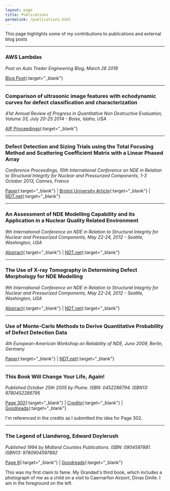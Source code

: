 ```yaml
---
layout: page
title: Publications
permalink: /publications.html
---
```


This page highlights some of my contributions to publications and external blog posts

---

### AWS Lambdas

*Post on Auto Trader Engineering Blog, March 26 2018*

[Blog Post][aws_lambdas]{:target="_blank"}

---

### Comparison of ultrasonic image features with echodynamic curves for defect classification and characterization

*41st Annual Review of Progress in Quantitative Non Destructive Evaluation, Volume 33, July 20-25 2014 - Boise, Idaho, USA*

[AIP Proceedings][defect_classification_scitation]{:target="_blank"}

---

### Defect Detection and Sizing Trials using the Total Focusing Method and Scattering Coefficient Matrix with a Linear Phased Array

*Conference Proceedings, 10th International Conference on NDE in Relation to Structural Integrity for Nuclear and Pressurized Components, 1-3 October 2013, Cannes, France*

[Paper][bristol_paper]{:target="_blank"}
 \| 
[Bristol University Article][bristol_uni]{:target="_blank"}
 \| 
[NDT.net][ndtnet_blind_trials]{:target="_blank"}

---

### An Assessment of NDE Modelling Capability and its Application in a Nuclear Quality Related Environment

*9th International Conference on NDE in Relation to Structural Integrity for Nuclear and Pressurized Components, May 22-24, 2012 - Seattle, Washington, USA*

[Abstract][nde_modelling_abstract]{:target="_blank"}
 \| 
[NDT.net][ndtnet_nde_modelling]{:target="_blank"}

---

### The Use of X-ray Tomography in Determining Defect Morphology for NDE Modelling

*9th International Conference on NDE in Relation to Structural Integrity for Nuclear and Pressurized Components, May 22-24, 2012 - Seattle, Washington, USA*

[Abstract][xray_tomo_abstract]{:target="_blank"}
 \| 
[NDT.net][ndtnet_xray_tomo]{:target="_blank"}

---

### Use of Monte-Carlo Methods to Derive Quantitative Probability of Defect Detection Data

*4th European-American Workshop on Reliability of NDE, June 2009, Berlin, Germany*

[Paper][monte_carlo_paper]{:target="_blank"}
 \| 
[NDT.net][ndtnet_monte_carlo]{:target="_blank"}

---

### This Book Will Change Your Life, Again!

*Published October 25th 2005 by Plume. ISBN: 0452286794. ISBN13: 9780452286795* 

[Page 302][benrik_page302]{:target="_blank"}
 \| 
[Credits][benrik_credits]{:target="_blank"}
 \| 
[Goodreads][benrik_goodreads]{:target="_blank"}

I'm referenced in the credits as I submitted the idea for Page 302.

---

### The Legend of Llandwrog, Edward Doylerush

*Published 1994 by Midland Counties Publications. ISBN: 0904597881. ISBN13: 9780904597882*

[Page 6][llandwrog_page6]{:target="_blank"}
 \| 
[Goodreads][llandwrog_goodreads]{:target="_blank"}

This was my first claim to fame. My Grandad's third book, which includes a photograph of me as a child on a visit to Caernarfon Airport, Dinas Dinlle. I am in the foreground on the left.


[aws_lambdas]: https://engineering.autotrader.co.uk/2018/03/26/data-lake-monitoring-with-aws-lambdas.html

[defect_classification_scitation]: https://aip.scitation.org/doi/abs/10.1063/1.4914703?journalCode=apc

[ndtnet_blind_trials]: https://www.ndt.net/search/docs.php3?showForm=off&id=18530
[bristol_uni]: http://www.bristol.ac.uk/red/industry/impact-acceleration/casestudy-ktsamec.html
[bristol_paper]: https://www.ndt.net/article/jrc-nde2013/papers/545.pdf

[ndtnet_nde_modelling]: https://www.ndt.net/search/docs.php3?showForm=off&id=14674
[nde_modelling_abstract]: /assets/publications/nde_modelling_capability.pdf

[ndtnet_xray_tomo]: https://www.ndt.net/search/docs.php3?showForm=off&id=14723
[xray_tomo_abstract]: /assets/publications/xray_tomography.pdf

[monte_carlo_paper]: https://www.ndt.net/search/docs.php3?showForm=off&id=8344
[ndtnet_monte_carlo]: https://www.ndt.net/search/docs.php3?showForm=off&id=8344

[benrik_goodreads]: https://www.goodreads.com/book/show/157219.This_Book_Will_Change_Your_Life_Again
[benrik_page302]: /assets/publications/benrik_302.jpg
[benrik_credits]: /assets/publications/benrik_credits.jpg

[llandwrog_page6]: assets/publications/llandwrog.jpg
[llandwrog_goodreads]: https://www.goodreads.com/book/show/5718159-the-legend-of-llandwrog
